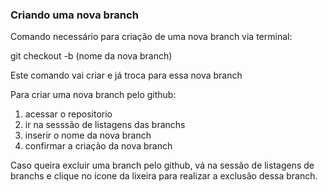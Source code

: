 ### Criando uma nova branch


Comando necessário para criação de uma nova branch via terminal: 

git checkout -b (nome da nova branch)

Este comando vai criar e já troca para essa nova branch

Para criar uma nova branch pelo github:

1. acessar o repositorio
2. ir na sesssão de listagens das branchs
3. inserir o nome da nova branch
4. confirmar a criação da nova branch


Caso queira excluir uma branch pelo github, vá na sessão de listagens de branchs e clique no ícone da lixeira para realizar a exclusão dessa branch.